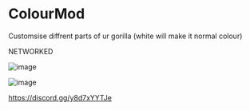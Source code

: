 # ColourMod
Customsise diffrent parts of ur gorilla (white will make it normal colour)

NETWORKED

![image](https://github.com/The-Graze/ColourMod/assets/82724623/10d71a6f-7e64-44d9-ac5b-dc737956970c)

![image](https://github.com/The-Graze/ColourMod/assets/82724623/0d620100-402a-4b2a-a7b7-1e8a8ef22184)

https://discord.gg/y8d7xYYTJe
